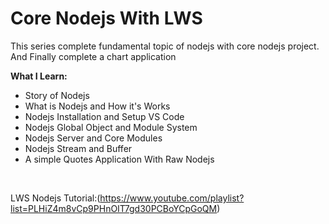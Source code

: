 # Core Nodejs With LWS
This series complete fundamental topic of nodejs with core nodejs project. And Finally complete  a chart application

__What I Learn:__ 
- Story of Nodejs
- What is Nodejs and How it's Works
- Nodejs Installation and Setup VS Code
- Nodejs Global Object and Module System
- Nodejs Server and Core Modules
- Nodejs Stream and Buffer
- A simple Quotes Application With Raw Nodejs

</br>

LWS Nodejs Tutorial:(https://www.youtube.com/playlist?list=PLHiZ4m8vCp9PHnOIT7gd30PCBoYCpGoQM)